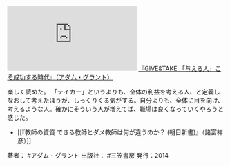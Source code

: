 [![](https://gyazo.com/74b0c8d382c9944f6413e034adf32111.img)](http://amzn.to/35DoSqP)
[『GIVE&TAKE 「与える人」こそ成功する時代』（アダム・グラント）](https://amzn.to/35DoSqP)

楽しく読めた。
「テイカー」というよりも、全体の利益を考える人、と定義しなおして考えたほうが、しっくりくる気がする。自分よりも、全体に目を向け、考えるような人。確かにそういう人が増えてば、職場は良くなっていくやろうと感じた。

- [[『教師の資質 できる教師とダメ教師は何が違うのか？ (朝日新書)』（諸富祥彦）]]

著者： #アダム・グラント 
出版社： #三笠書房
発行：2014

